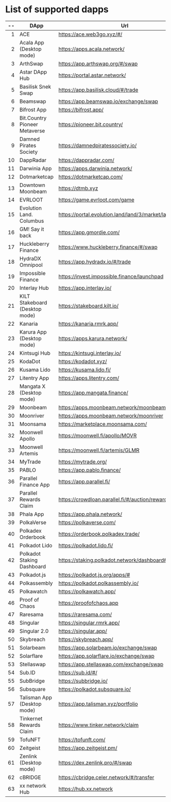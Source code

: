 
# List of supported dapps
| --  |              DApp              |                         Url                          |             Tags              |
| --: | ------------------------------ | ---------------------------------------------------- | ----------------------------- |
|   1 | ACE                            | https://ace.web3go.xyz/#/                            | utilities                     |
|   2 | Acala App (Desktop mode)       | https://apps.acala.network/                          | bridge,dex,staking            |
|   3 | ArthSwap                       | https://app.arthswap.org/#/swap                      | dex,staking,evm               |
|   4 | Astar DApp Hub                 | https://portal.astar.network/                        | bridge,staking,evm            |
|   5 | Basilisk Snek Swap             | https://app.basilisk.cloud/#/trade                   | bridge,dex                    |
|   6 | Beamswap                       | https://app.beamswap.io/exchange/swap                | bridge,dex,staking,evm        |
|   7 | Bifrost App                    | https://bifrost.app/                                 | bridge,crowdloans,dex,staking |
|   8 | Bit.Country Pioneer Metaverse  | https://pioneer.bit.country/                         | nft,staking,gaming            |
|   9 | Damned Pirates Society         | https://damnedpiratessociety.io/                     | nft,evm,gaming                |
|  10 | DappRadar                      | https://dappradar.com/                               | social                        |
|  11 | Darwinia App                   | https://apps.darwinia.network/                       | staking                       |
|  12 | Dotmarketcap                   | https://dotmarketcap.com/                            | social                        |
|  13 | Downtown Moonbeam              | https://dtmb.xyz                                     | evm,social                    |
|  14 | EVRLOOT                        | https://game.evrloot.com/game                        | nft,gaming                    |
|  15 | Evolution Land. Columbus       | https://portal.evolution.land/land/3/market/land     | nft,evm,gaming                |
|  16 | GM! Say it back                | https://app.gmordie.com/                             | social                        |
|  17 | Huckleberry Finance            | https://www.huckleberry.finance/#/swap               | bridge,dex,staking,evm        |
|  18 | HydraDX Omnipool               | https://app.hydradx.io/#/trade                       | bridge,dex                    |
|  19 | Impossible Finance             | https://invest.impossible.finance/launchpad          | dex,evm                       |
|  20 | Interlay Hub                   | https://app.interlay.io/                             | bridge,staking,crowdloans     |
|  21 | KILT Stakeboard (Desktop mode) | https://stakeboard.kilt.io/                          | staking                       |
|  22 | Kanaria                        | https://kanaria.rmrk.app/                            | nft                           |
|  23 | Karura App (Desktop mode)      | https://apps.karura.network/                         | bridge,dex,staking            |
|  24 | Kintsugi Hub                   | https://kintsugi.interlay.io/                        | bridge,staking,crowdloans     |
|  25 | KodaDot                        | https://kodadot.xyz/                                 | nft                           |
|  26 | Kusama Lido                    | https://kusama.lido.fi/                              | staking,evm                   |
|  27 | Litentry App                   | https://apps.litentry.com/                           | bridge,evm                    |
|  28 | Mangata X (Desktop mode)       | https://app.mangata.finance/                         | bridge                        |
|  29 | Moonbeam                       | https://apps.moonbeam.network/moonbeam               | bridge,staking,crowdloans,evm |
|  30 | Moonriver                      | https://apps.moonbeam.network/moonriver              | bridge,staking,crowdloans,evm |
|  31 | Moonsama                       | https://marketplace.moonsama.com/                    | nft,evm                       |
|  32 | Moonwell Apollo                | https://moonwell.fi/apollo/MOVR                      | bridge,dex,evm                |
|  33 | Moonwell Artemis               | https://moonwell.fi/artemis/GLMR                     | bridge,dex,evm                |
|  34 | MyTrade                        | https://mytrade.org/                                 | dex,staking,evm               |
|  35 | PABLO                          | https://app.pablo.finance/                           | dex                           |
|  36 | Parallel Finance App           | https://app.parallel.fi/                             | bridge,dex                    |
|  37 | Parallel Rewards Claim         | https://crowdloan.parallel.fi/#/auction/rewards/     | crowdloans                    |
|  38 | Phala App                      | https://app.phala.network/                           | staking                       |
|  39 | PolkaVerse                     | https://polkaverse.com/                              | social                        |
|  40 | Polkadex Orderbook             | https://orderbook.polkadex.trade/                    | dex,utilities                 |
|  41 | Polkadot Lido                  | https://polkadot.lido.fi/                            | staking,evm                   |
|  42 | Polkadot Staking Dashboard     | https://staking.polkadot.network/dashboard#/overview | staking,utilities             |
|  43 | Polkadot.js                    | https://polkadot.js.org/apps/#                       | utilities                     |
|  44 | Polkassembly                   | https://polkadot.polkassembly.io/                    | governance                    |
|  45 | Polkawatch                     | https://polkawatch.app/                              | staking                       |
|  46 | Proof of Chaos                 | https://proofofchaos.app                             | nft,governance                |
|  47 | Raresama                       | https://raresama.com/                                | nft                           |
|  48 | Singular                       | https://singular.rmrk.app/                           | nft                           |
|  49 | Singular 2.0                   | https://singular.app/                                | nft                           |
|  50 | Skybreach                      | https://skybreach.app/                               | nft,evm,gaming                |
|  51 | Solarbeam                      | https://app.solarbeam.io/exchange/swap               | bridge,dex,staking,evm        |
|  52 | Solarflare                     | https://app.solarflare.io/exchange/swap              | bridge,dex,staking,evm        |
|  53 | Stellaswap                     | https://app.stellaswap.com/exchange/swap             | bridge,dex,staking,evm        |
|  54 | Sub.ID                         | https://sub.id/#/                                    | utilities                     |
|  55 | SubBridge                      | https://subbridge.io/                                | bridge,evm                    |
|  56 | Subsquare                      | https://polkadot.subsquare.io/                       | governance                    |
|  57 | Talisman App (Desktop mode)    | https://app.talisman.xyz/portfolio                   | crowdloans,staking,nft        |
|  58 | Tinkernet Rewards Claim        | https://www.tinker.network/claim                     | crowdloans                    |
|  59 | TofuNFT                        | https://tofunft.com/                                 | nft,evm                       |
|  60 | Zeitgeist                      | https://app.zeitgeist.pm/                            | utilities                     |
|  61 | Zenlink (Desktop mode)         | https://dex.zenlink.pro/#/swap                       | dex,staking                   |
|  62 | cBRIDGE                        | https://cbridge.celer.network/#/transfer             | dex,evm,nft                   |
|  63 | xx network Hub                 | https://hub.xx.network                               | social,staking,utilities      |
